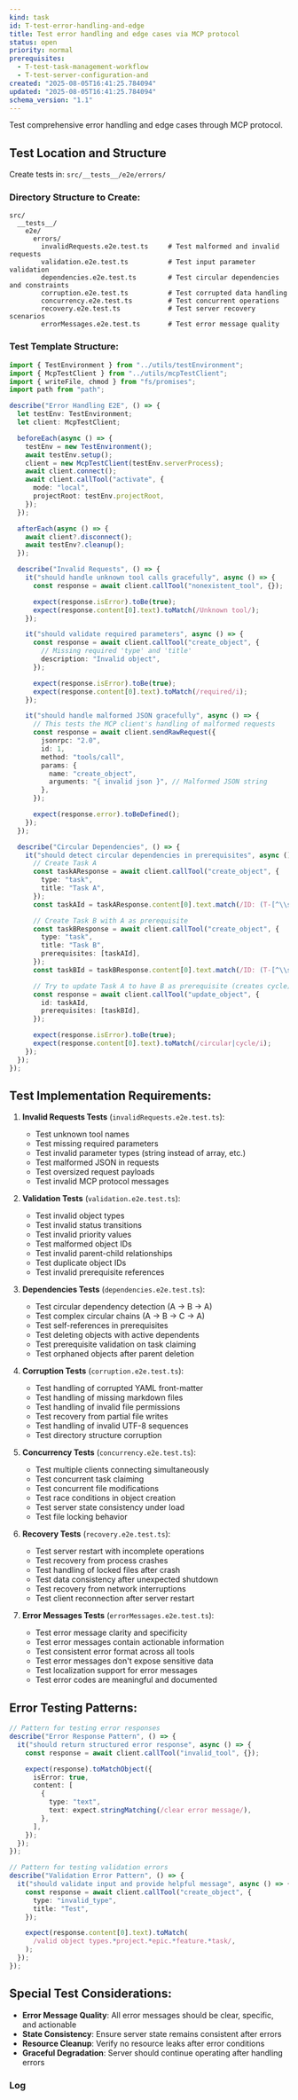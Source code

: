 ```yaml
---
kind: task
id: T-test-error-handling-and-edge
title: Test error handling and edge cases via MCP protocol
status: open
priority: normal
prerequisites:
  - T-test-task-management-workflow
  - T-test-server-configuration-and
created: "2025-08-05T16:41:25.784094"
updated: "2025-08-05T16:41:25.784094"
schema_version: "1.1"
---
```


Test comprehensive error handling and edge cases through MCP protocol.

## Test Location and Structure

Create tests in: `src/__tests__/e2e/errors/`

### Directory Structure to Create:

```
src/
  __tests__/
    e2e/
      errors/
        invalidRequests.e2e.test.ts     # Test malformed and invalid requests
        validation.e2e.test.ts          # Test input parameter validation
        dependencies.e2e.test.ts        # Test circular dependencies and constraints
        corruption.e2e.test.ts          # Test corrupted data handling
        concurrency.e2e.test.ts         # Test concurrent operations
        recovery.e2e.test.ts            # Test server recovery scenarios
        errorMessages.e2e.test.ts       # Test error message quality
```

### Test Template Structure:

```typescript
import { TestEnvironment } from "../utils/testEnvironment";
import { McpTestClient } from "../utils/mcpTestClient";
import { writeFile, chmod } from "fs/promises";
import path from "path";

describe("Error Handling E2E", () => {
  let testEnv: TestEnvironment;
  let client: McpTestClient;

  beforeEach(async () => {
    testEnv = new TestEnvironment();
    await testEnv.setup();
    client = new McpTestClient(testEnv.serverProcess);
    await client.connect();
    await client.callTool("activate", {
      mode: "local",
      projectRoot: testEnv.projectRoot,
    });
  });

  afterEach(async () => {
    await client?.disconnect();
    await testEnv?.cleanup();
  });

  describe("Invalid Requests", () => {
    it("should handle unknown tool calls gracefully", async () => {
      const response = await client.callTool("nonexistent_tool", {});

      expect(response.isError).toBe(true);
      expect(response.content[0].text).toMatch(/Unknown tool/);
    });

    it("should validate required parameters", async () => {
      const response = await client.callTool("create_object", {
        // Missing required 'type' and 'title'
        description: "Invalid object",
      });

      expect(response.isError).toBe(true);
      expect(response.content[0].text).toMatch(/required/i);
    });

    it("should handle malformed JSON gracefully", async () => {
      // This tests the MCP client's handling of malformed requests
      const response = await client.sendRawRequest({
        jsonrpc: "2.0",
        id: 1,
        method: "tools/call",
        params: {
          name: "create_object",
          arguments: "{ invalid json }", // Malformed JSON string
        },
      });

      expect(response.error).toBeDefined();
    });
  });

  describe("Circular Dependencies", () => {
    it("should detect circular dependencies in prerequisites", async () => {
      // Create Task A
      const taskAResponse = await client.callTool("create_object", {
        type: "task",
        title: "Task A",
      });
      const taskAId = taskAResponse.content[0].text.match(/ID: (T-[^\\s]+)/)[1];

      // Create Task B with A as prerequisite
      const taskBResponse = await client.callTool("create_object", {
        type: "task",
        title: "Task B",
        prerequisites: [taskAId],
      });
      const taskBId = taskBResponse.content[0].text.match(/ID: (T-[^\\s]+)/)[1];

      // Try to update Task A to have B as prerequisite (creates cycle)
      const response = await client.callTool("update_object", {
        id: taskAId,
        prerequisites: [taskBId],
      });

      expect(response.isError).toBe(true);
      expect(response.content[0].text).toMatch(/circular|cycle/i);
    });
  });
});
```

## Test Implementation Requirements:

1. **Invalid Requests Tests** (`invalidRequests.e2e.test.ts`):
   - Test unknown tool names
   - Test missing required parameters
   - Test invalid parameter types (string instead of array, etc.)
   - Test malformed JSON in requests
   - Test oversized request payloads
   - Test invalid MCP protocol messages

2. **Validation Tests** (`validation.e2e.test.ts`):
   - Test invalid object types
   - Test invalid status transitions
   - Test invalid priority values
   - Test malformed object IDs
   - Test invalid parent-child relationships
   - Test duplicate object IDs
   - Test invalid prerequisite references

3. **Dependencies Tests** (`dependencies.e2e.test.ts`):
   - Test circular dependency detection (A -> B -> A)
   - Test complex circular chains (A -> B -> C -> A)
   - Test self-references in prerequisites
   - Test deleting objects with active dependents
   - Test prerequisite validation on task claiming
   - Test orphaned objects after parent deletion

4. **Corruption Tests** (`corruption.e2e.test.ts`):
   - Test handling of corrupted YAML front-matter
   - Test handling of missing markdown files
   - Test handling of invalid file permissions
   - Test recovery from partial file writes
   - Test handling of invalid UTF-8 sequences
   - Test directory structure corruption

5. **Concurrency Tests** (`concurrency.e2e.test.ts`):
   - Test multiple clients connecting simultaneously
   - Test concurrent task claiming
   - Test concurrent file modifications
   - Test race conditions in object creation
   - Test server state consistency under load
   - Test file locking behavior

6. **Recovery Tests** (`recovery.e2e.test.ts`):
   - Test server restart with incomplete operations
   - Test recovery from process crashes
   - Test handling of locked files after crash
   - Test data consistency after unexpected shutdown
   - Test recovery from network interruptions
   - Test client reconnection after server restart

7. **Error Messages Tests** (`errorMessages.e2e.test.ts`):
   - Test error message clarity and specificity
   - Test error messages contain actionable information
   - Test consistent error format across all tools
   - Test error messages don't expose sensitive data
   - Test localization support for error messages
   - Test error codes are meaningful and documented

## Error Testing Patterns:

```typescript
// Pattern for testing error responses
describe("Error Response Pattern", () => {
  it("should return structured error response", async () => {
    const response = await client.callTool("invalid_tool", {});

    expect(response).toMatchObject({
      isError: true,
      content: [
        {
          type: "text",
          text: expect.stringMatching(/clear error message/),
        },
      ],
    });
  });
});

// Pattern for testing validation errors
describe("Validation Error Pattern", () => {
  it("should validate input and provide helpful message", async () => {
    const response = await client.callTool("create_object", {
      type: "invalid_type",
      title: "Test",
    });

    expect(response.content[0].text).toMatch(
      /valid object types.*project.*epic.*feature.*task/,
    );
  });
});
```

## Special Test Considerations:

- **Error Message Quality**: All error messages should be clear, specific, and actionable
- **State Consistency**: Ensure server state remains consistent after errors
- **Resource Cleanup**: Verify no resource leaks after error conditions
- **Graceful Degradation**: Server should continue operating after handling errors

### Log
